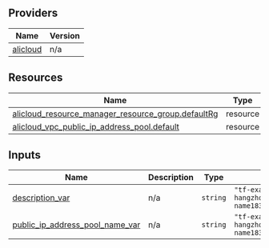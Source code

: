 <!-- BEGIN_TF_DOCS -->
## Providers

| Name | Version |
|------|---------|
| <a name="provider_alicloud"></a> [alicloud](#provider\_alicloud) | n/a |

## Resources

| Name | Type |
|------|------|
| [alicloud_resource_manager_resource_group.defaultRg](https://registry.terraform.io/providers/hashicorp/alicloud/latest/docs/resources/resource_manager_resource_group) | resource |
| [alicloud_vpc_public_ip_address_pool.default](https://registry.terraform.io/providers/hashicorp/alicloud/latest/docs/resources/vpc_public_ip_address_pool) | resource |

## Inputs

| Name | Description | Type | Default | Required |
|------|-------------|------|---------|:--------:|
| <a name="input_description_var"></a> [description\_var](#input\_description\_var) | n/a | `string` | `"tf-examplecn-hangzhouVpcPublicIpAddressPool-name18305"` | no |
| <a name="input_public_ip_address_pool_name_var"></a> [public\_ip\_address\_pool\_name\_var](#input\_public\_ip\_address\_pool\_name\_var) | n/a | `string` | `"tf-examplecn-hangzhouVpcPublicIpAddressPool-name18305"` | no |
<!-- END_TF_DOCS -->    
